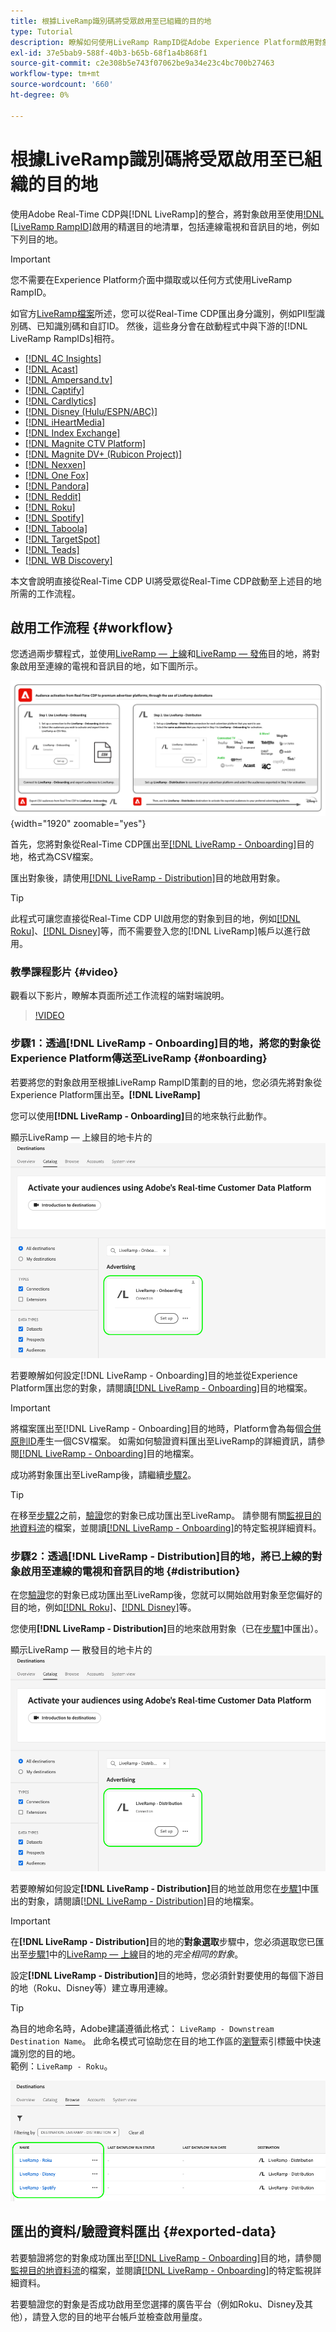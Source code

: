 ```yaml
---
title: 根據LiveRamp識別碼將受眾啟用至已組織的目的地
type: Tutorial
description: 瞭解如何使用LiveRamp RampID從Adobe Experience Platform啟用對象至連線的電視和音訊目的地，以及其他整合。
exl-id: 37e5bab9-588f-40b3-b65b-68f1a4b868f1
source-git-commit: c2e308b5e743f07062be9a34e23c4bc700b27463
workflow-type: tm+mt
source-wordcount: '660'
ht-degree: 0%

---
```


# 根據LiveRamp識別碼將受眾啟用至已組織的目的地

使用Adobe Real-Time CDP與[!DNL LiveRamp]的整合，將對象啟用至使用[!DNL [LiveRamp RampID]](https://docs.liveramp.com/connect/en/interpreting-rampid,-liveramp-s-people-based-identifier.html)啟用的精選目的地清單，包括連線電視和音訊目的地，例如下列目的地。

>[!IMPORTANT]
>
>您不需要在Experience Platform介面中擷取或以任何方式使用LiveRamp RampID。
>
> 如官方[LiveRamp檔案](https://docs.liveramp.com/connect/en/identity-and-identifier-terms-and-concepts.html#known-identifiers)所述，您可以從Real-Time CDP匯出身分識別，例如PII型識別碼、已知識別碼和自訂ID。 然後，這些身分會在啟動程式中與下游的[!DNL LiveRamp RampIDs]相符。


* [[!DNL 4C Insights]](#insights)
* [[!DNL Acast]](#acast)
* [[!DNL Ampersand.tv]](#ampersand-tv)
* [[!DNL Captify]](#captify)
* [[!DNL Cardlytics]](#cardlytics)
* [[!DNL Disney (Hulu/ESPN/ABC)]](#disney)
* [[!DNL iHeartMedia]](#iheartmedia)
* [[!DNL Index Exchange]](#index-exchange)
* [[!DNL Magnite CTV Platform]](#magnite)
* [[!DNL Magnite DV+ (Rubicon Project)]](#magnite-dv)
* [[!DNL Nexxen]](#nexxen)
* [[!DNL One Fox]](#fox)
* [[!DNL Pandora]](#pandora)
* [[!DNL Reddit]](#reddit)
* [[!DNL Roku]](#roku)
* [[!DNL Spotify]](#spotify)
* [[!DNL Taboola]](#taboola)
* [[!DNL TargetSpot]](#targetspot)
* [[!DNL Teads]](#teads)
* [[!DNL WB Discovery]](#wb-discovery)

本文會說明直接從Real-Time CDP UI將受眾從Real-Time CDP啟動至上述目的地所需的工作流程。

## 啟用工作流程 {#workflow}

您透過兩步驟程式，並使用[LiveRamp — 上線](../catalog/advertising/liveramp-onboarding.md)和[LiveRamp — 發佈](../catalog/advertising/liveramp-distribution.md)目的地，將對象啟用至連線的電視和音訊目的地，如下圖所示。

![圖表顯示透過LiveRamp將對象從Real-Time CDP啟用至已組織目的地的工作流程。](../assets/ui/activate-curated-destinations-liveramp/workflow-diagram.png){width="1920" zoomable="yes"}

首先，您將對象從Real-Time CDP匯出至[[!DNL LiveRamp - Onboarding]](../catalog/advertising/liveramp-onboarding.md)目的地，格式為CSV檔案。

匯出對象後，請使用[[!DNL LiveRamp - Distribution]](../catalog/advertising/liveramp-distribution.md)目的地啟用對象。

>[!TIP]
>
>此程式可讓您直接從Real-Time CDP UI啟用您的對象到目的地，例如[[!DNL Roku]](../catalog/advertising/liveramp-distribution.md#roku)、[[!DNL Disney]](../catalog/advertising/liveramp-distribution.md#disney)等，而不需要登入您的[!DNL LiveRamp]帳戶以進行啟用。

### 教學課程影片 {#video}

觀看以下影片，瞭解本頁面所述工作流程的端對端說明。

>[!VIDEO](https://video.tv.adobe.com/v/3425367)

### 步驟1：透過[!DNL LiveRamp - Onboarding]目的地，將您的對象從Experience Platform傳送至LiveRamp {#onboarding}

若要將您的對象啟用至根據LiveRamp RampID策劃的目的地，您必須先將對象從Experience Platform匯出至&#x200B;**。[!DNL LiveRamp]**

您可以使用&#x200B;**[!DNL LiveRamp - Onboarding]**&#x200B;目的地來執行此動作。

顯示LiveRamp — 上線目的地卡片的![Experience PlatformUI影像](../assets/ui/activate-curated-destinations-liveramp/liveramp-onboarding-catalog.png)

若要瞭解如何設定[!DNL LiveRamp - Onboarding]目的地並從Experience Platform匯出您的對象，請閱讀[[!DNL LiveRamp - Onboarding]](../catalog/advertising/liveramp-onboarding.md)目的地檔案。

>[!IMPORTANT]
>
>將檔案匯出至[!DNL LiveRamp - Onboarding]目的地時，Platform會為每個[合併原則ID](../../profile/merge-policies/overview.md)產生一個CSV檔案。 如需如何驗證資料匯出至LiveRamp的詳細資訊，請參閱[[!DNL LiveRamp - Onboarding]](../catalog/advertising/liveramp-onboarding.md)目的地檔案。


成功將對象匯出至LiveRamp後，請繼續[步驟2](#distribution)。

>[!TIP]
>
>在移至[步驟2](#distribution)之前，[驗證](../catalog/advertising/liveramp-onboarding.md#exported-data)您的對象已成功匯出至LiveRamp。 請參閱有關[監視目的地資料流](../../dataflows/ui/monitor-destinations.md#dataflow-runs-for-batch-destinations)的檔案，並閱讀[[!DNL LiveRamp - Onboarding]](../catalog/advertising/liveramp-onboarding.md#exported-data)的特定監視詳細資料。

### 步驟2：透過[!DNL LiveRamp - Distribution]目的地，將已上線的對象啟用至連線的電視和音訊目的地 {#distribution}

在您[驗證](../catalog/advertising/liveramp-onboarding.md#exported-data)您的對象已成功匯出至LiveRamp後，您就可以開始啟用對象至您偏好的目的地，例如[[!DNL Roku]](../catalog/advertising/liveramp-distribution.md#roku)、[[!DNL Disney]](../catalog/advertising/liveramp-distribution.md#disney)等。

您使用&#x200B;**[!DNL LiveRamp - Distribution]**&#x200B;目的地來啟用對象（已在[步驟1](#onboarding)中匯出）。

顯示LiveRamp — 散發目的地卡片的![Experience PlatformUI影像](../assets/ui/activate-curated-destinations-liveramp/liveramp-distribution-catalog.png)

若要瞭解如何設定&#x200B;**[!DNL LiveRamp - Distribution]**&#x200B;目的地並啟用您在[步驟1](#onboarding)中匯出的對象，請閱讀[[!DNL LiveRamp - Distribution]](../catalog/advertising/liveramp-distribution.md)目的地檔案。

>[!IMPORTANT]
>
>在&#x200B;**[!DNL LiveRamp - Distribution]**&#x200B;目的地的&#x200B;**對象選取**&#x200B;步驟中，您必須選取您已匯出至[步驟1](#onboarding)中的[LiveRamp — 上線](../catalog/advertising/liveramp-onboarding.md)目的地的&#x200B;*完全相同的對象*。

設定&#x200B;**[!DNL LiveRamp - Distribution]**&#x200B;目的地時，您必須針對要使用的每個下游目的地（Roku、Disney等）建立專用連線。

>[!TIP]
>
>為目的地命名時，Adobe建議遵循此格式： `LiveRamp - Downstream Destination Name`。 此命名模式可協助您在目的地工作區的[瀏覽](../ui/destinations-workspace.md#browse)索引標籤中快速識別您的目的地。
><br>
>範例：`LiveRamp - Roku`。

![顯示多個LiveRamp目的地的Platform UI熒幕擷圖。](../assets/ui/activate-curated-destinations-liveramp/liveramp-naming.png)

## 匯出的資料/驗證資料匯出 {#exported-data}

若要驗證將您的對象成功匯出至[[!DNL LiveRamp - Onboarding]](../catalog/advertising/liveramp-onboarding.md)目的地，請參閱[監視目的地資料流](../../dataflows/ui/monitor-destinations.md#dataflow-runs-for-batch-destinations)的檔案，並閱讀[[!DNL LiveRamp - Onboarding]](../catalog/advertising/liveramp-onboarding.md#exported-data)的特定監視詳細資料。

若要驗證您的對象是否成功啟用至您選擇的廣告平台（例如Roku、Disney及其他），請登入您的目的地平台帳戶並檢查啟用量度。
